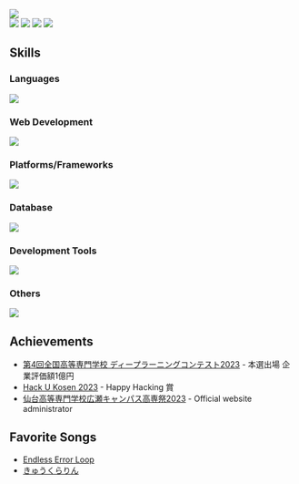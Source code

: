 ![](https://komarev.com/ghpvc/?username=raptech-jp)  
![](https://github-profile-summary-cards.vercel.app/api/cards/profile-details?username=raptech-jp&theme=dracula)
![](https://github-readme-stats.vercel.app/api?username=raptech-jp&count_private=true&show_icons=true&theme=dracula)
![](https://github-readme-stats.vercel.app/api/top-langs/?username=raptech-jp&layout=compact&theme=dracula)
![](https://github-profile-trophy.vercel.app/?username=raptech-jp&theme=onedark)

## Skills
### Languages
![](https://skillicons.dev/icons?i=c,cpp,cs,js,ts,java,py)
### Web Development
![](https://skillicons.dev/icons?i=html,css,react,nextjs,vue,flask,fastapi,tailwind,bootstrap)
### Platforms/Frameworks
![](https://skillicons.dev/icons?i=wordpress,docker,raspberrypi,linux,gcp,vercel)
### Database
![](https://skillicons.dev/icons?i=postgres,mysql)
### Development Tools
![](https://skillicons.dev/icons?i=git,github,nginx,vim,emacs,vscode,visualstudio)
### Others
![](https://skillicons.dev/icons?i=gmail,md,discord,bots)

## Achievements
- [第4回全国高等専門学校 ディープラーニングコンテスト2023](https://dcon.ai/2023/) - 本選出場 企業評価額1億円
- [Hack U Kosen 2023](https://hacku.yahoo.co.jp/kosen2023/) - Happy Hacking 賞
- [仙台高等専門学校広瀬キャンパス高専祭2023](https://fest-snct.jp/2023/) - Official website administrator

## Favorite Songs
- [Endless Error Loop](https://www.youtube.com/watch?v=0uLwC9uuT6k)
- [きゅうくらりん](https://www.youtube.com/watch?v=2b1IexhKPz4)
